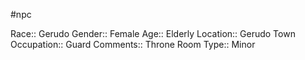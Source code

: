 #npc 

Race:: Gerudo
Gender:: Female
Age:: Elderly
Location:: Gerudo Town
Occupation:: Guard
Comments:: Throne Room
Type:: Minor
